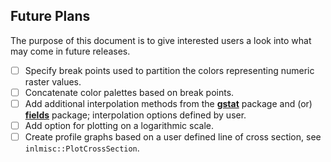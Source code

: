 ## Future Plans

The purpose of this document is to give interested users a look into what may come in future releases.

- [ ] Specify break points used to partition the colors representing numeric raster values.
- [ ] Concatenate color palettes based on break points.
- [ ] Add additional interpolation methods from the [**gstat**](https://CRAN.R-project.org/package=gstat) package
      and (or) [**fields**](https://CRAN.R-project.org/package=fields) package;
      interpolation options defined by user.
- [ ] Add option for plotting on a logarithmic scale.
- [ ] Create profile graphs based on a user defined line of cross section, see `inlmisc::PlotCrossSection`.

